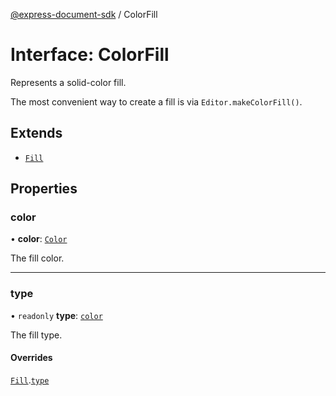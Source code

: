 [@express-document-sdk](../overview.md) / ColorFill

# Interface: ColorFill

Represents a solid-color fill.

The most convenient way to create a fill is via `Editor.makeColorFill()`.

## Extends

-   [`Fill`](fill.md)

## Properties

### color

• **color**: [`Color`](color.md)

The fill color.

---

### type

• `readonly` **type**: [`color`](../enumerations/fill-type.md#color)

The fill type.

#### Overrides

[`Fill`](fill.md).[`type`](fill.md#type)
